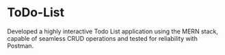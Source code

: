 # ToDo-List
Developed a highly interactive Todo List application using the MERN stack, capable of seamless CRUD operations and tested for reliability with Postman.

